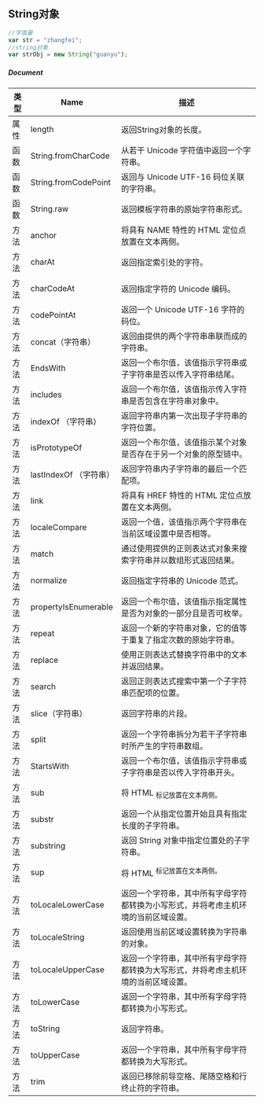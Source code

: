 ## String对象
```javascript
//字面量
var str = "zhangfei";
//string对象
var strObj = new String("guanyu");
```
##### Document
| 类型 | Name | 描述 |
| --- | --- | --- |
| 属性 | length | 返回String对象的长度。 |
| 函数 | String.fromCharCode | 从若干 Unicode 字符值中返回一个字符串。 |
| 函数 | String.fromCodePoint | 返回与 Unicode UTF-16 码位关联的字符串。 |
| 函数 | String.raw | 返回模板字符串的原始字符串形式。 |
| 方法 | anchor | 将具有 NAME 特性的 HTML 定位点放置在文本两侧。 |
| 方法 | charAt | 返回指定索引处的字符。 |
| 方法 | charCodeAt | 返回指定字符的 Unicode 编码。 |
| 方法 | codePointAt | 返回一个 Unicode UTF-16 字符的码位。 |
| 方法 | concat（字符串） | 返回由提供的两个字符串串联而成的字符串。 |
| 方法 | EndsWith | 返回一个布尔值，该值指示字符串或子字符串是否以传入字符串结尾。 |
| 方法 | includes | 返回一个布尔值，该值指示传入字符串是否包含在字符串对象中。 |
| 方法 | indexOf （字符串） | 返回字符串内第一次出现子字符串的字符位置。 |
| 方法 | isPrototypeOf | 返回一个布尔值，该值指示某个对象是否存在于另一个对象的原型链中。 |
| 方法 | lastIndexOf （字符串） | 返回字符串内子字符串的最后一个匹配项。 |
| 方法 | link | 将具有 HREF 特性的 HTML 定位点放置在文本两侧。 |
| 方法 | localeCompare | 返回一个值，该值指示两个字符串在当前区域设置中是否相等。 |
| 方法 | match | 通过使用提供的正则表达式对象来搜索字符串并以数组形式返回结果。 |
| 方法 | normalize | 返回指定字符串的 Unicode 范式。 |
| 方法 | propertyIsEnumerable | 返回一个布尔值，该值指示指定属性是否为对象的一部分且是否可枚举。 |
| 方法 | repeat | 返回一个新的字符串对象，它的值等于重复了指定次数的原始字符串。 |
| 方法 | replace | 使用正则表达式替换字符串中的文本并返回结果。 |
| 方法 | search | 返回正则表达式搜索中第一个子字符串匹配项的位置。 |
| 方法 | slice（字符串） | 返回字符串的片段。 |
| 方法 | split | 返回一个字符串拆分为若干子字符串时所产生的字符串数组。 |
| 方法 | StartsWith | 返回一个布尔值，该值指示字符串或子字符串是否以传入字符串开头。 |
| 方法 | sub | 将 HTML <SUB> 标记放置在文本两侧。 |
| 方法 | substr | 返回一个从指定位置开始且具有指定长度的子字符串。 |
| 方法 | substring | 返回 String 对象中指定位置处的子字符串。 |
| 方法 | sup | 将 HTML <SUP> 标记放置在文本两侧。 |
| 方法 | toLocaleLowerCase | 返回一个字符串，其中所有字母字符都转换为小写形式，并将考虑主机环境的当前区域设置。 |
| 方法 | toLocaleString | 返回使用当前区域设置转换为字符串的对象。 |
| 方法 | toLocaleUpperCase | 返回一个字符串，其中所有字母字符都转换为大写形式，并将考虑主机环境的当前区域设置。 |
| 方法 | toLowerCase | 返回一个字符串，其中所有字母字符都转换为小写形式。 |
| 方法 | toString | 返回字符串。 |
| 方法 | toUpperCase | 返回一个字符串，其中所有字母字符都转换为大写形式。 |
| 方法 | trim | 返回已移除前导空格、尾随空格和行终止符的字符串。 |
